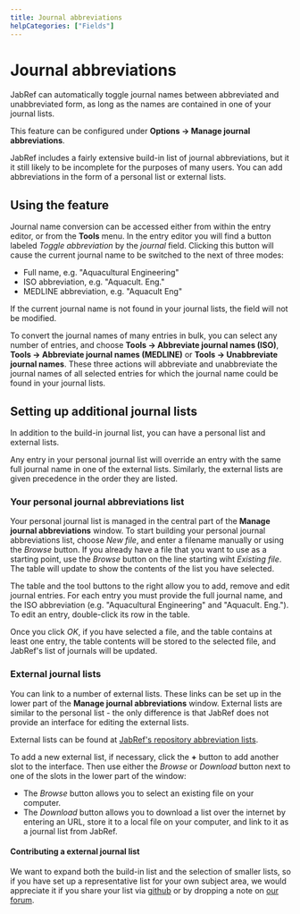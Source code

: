 ```yaml
---
title: Journal abbreviations
helpCategories: ["Fields"]
---
```


# Journal abbreviations

JabRef can automatically toggle journal names between abbreviated and unabbreviated form, as long as the names are contained in one of your journal lists.

This feature can be configured under **Options → Manage journal abbreviations**.

JabRef includes a fairly extensive build-in list of journal abbreviations, but it it still likely to be incomplete for the purposes of many users. You can add abbreviations in the form of a personal list or external lists.

## Using the feature

Journal name conversion can be accessed either from within the entry editor, or from the **Tools** menu. In the entry editor you will find a button labeled *Toggle abbreviation* by the *journal* field. Clicking this button will cause the current journal name to be switched to the next of three modes:

-   Full name, e.g. "Aquacultural Engineering"
-   ISO abbreviation, e.g. "Aquacult. Eng."
-   MEDLINE abbreviation, e.g. "Aquacult Eng"

If the current journal name is not found in your journal lists, the field will not be modified.

To convert the journal names of many entries in bulk, you can select any number of entries, and choose **Tools → Abbreviate journal names (ISO)**, **Tools → Abbreviate journal names (MEDLINE)** or **Tools → Unabbreviate journal names**. These three actions will abbreviate and unabbreviate the journal names of all selected entries for which the journal name could be found in your journal lists.

## Setting up additional journal lists

In addition to the build-in journal list, you can have a personal list and external lists.

Any entry in your personal journal list will override an entry with the same full journal name in one of the external lists. Similarly, the external lists are given precedence in the order they are listed.

### Your personal journal abbreviations list

Your personal journal list is managed in the central part of the **Manage journal abbreviations** window. To start building your personal journal abbreviations list, choose *New file*, and enter a filename manually or using the *Browse* button. If you already have a file that you want to use as a starting point, use the *Browse* button on the line starting wiht *Existing file*. The table will update to show the contents of the list you have selected.

The table and the tool buttons to the right allow you to add, remove and edit journal entries. For each entry you must provide the full journal name, and the ISO abbreviation (e.g. "Aquacultural Engineering" and "Aquacult. Eng."). To edit an entry, double-click its row in the table.

Once you click *OK*, if you have selected a file, and the table contains at least one entry, the table contents will be stored to the selected file, and JabRef's list of journals will be updated.

### External journal lists

You can link to a number of external lists. These links can be set up in the lower part of the **Manage journal abbreviations** window. External lists are similar to the personal list - the only difference is that JabRef does not provide an interface for editing the external lists.

External lists can be found at [JabRef's repository abbreviation lists](http://abbrv.jabref.org/).

To add a new external list, if necessary, click the **+** button to add another slot to the interface. Then use either the *Browse* or *Download* button next to one of the slots in the lower part of the window:

- The *Browse* button allows you to select an existing file on your computer.
- The *Download* button allows you to download a list over the internet by entering an URL, store it to a local file on your computer, and link to it as a journal list from JabRef.

#### Contributing a external journal list

We want to expand both the build-in list and the selection of smaller lists, so if you have set up a representative list for your own subject area, we would appreciate it if you share your list via [github](https://github.com/JabRef/reference-abbreviations) or by dropping a note on [our forum](http://discourse.jabref.org/).
